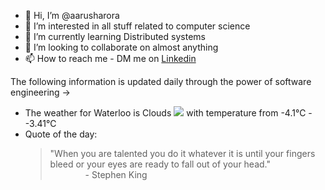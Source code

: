 - 👋 Hi, I’m @aarusharora
- 👀 I’m interested in all stuff related to computer science
- 🌱 I’m currently learning Distributed systems
- 💞️ I’m looking to collaborate on almost anything
- 📫 How to reach me - DM me on [Linkedin](https://www.linkedin.com/in/aarusharora789/)

The following information is updated daily through the power of software engineering ->
- The weather for Waterloo is Clouds ![](https://openweathermap.org/img/wn/04d.png) with temperature from -4.1℃ - -3.41℃
- Quote of the day:  
	> "When you are talented you do it whatever it is until your fingers bleed or your eyes are ready to fall out of your head."  
	> &emsp;&emsp;&emsp;&emsp;- Stephen King
